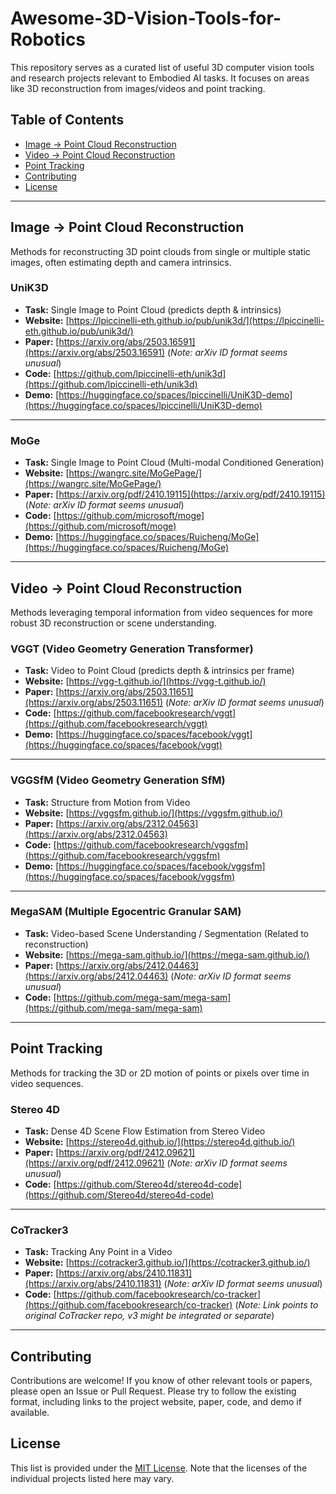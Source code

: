 # Awesome-3D-Vision-Tools-for-Robotics

This repository serves as a curated list of useful 3D computer vision tools and research projects relevant to Embodied AI tasks. It focuses on areas like 3D reconstruction from images/videos and point tracking.

## Table of Contents

*   [Image → Point Cloud Reconstruction](#image--point-cloud-reconstruction)
*   [Video → Point Cloud Reconstruction](#video--point-cloud-reconstruction)
*   [Point Tracking](#point-tracking)
*   [Contributing](#contributing)
*   [License](#license)

---

## Image → Point Cloud Reconstruction

Methods for reconstructing 3D point clouds from single or multiple static images, often estimating depth and camera intrinsics.

### UniK3D

*   **Task:** Single Image to Point Cloud (predicts depth & intrinsics)
*   **Website:** [https://lpiccinelli-eth.github.io/pub/unik3d/](https://lpiccinelli-eth.github.io/pub/unik3d/)
*   **Paper:** [https://arxiv.org/abs/2503.16591](https://arxiv.org/abs/2503.16591) (*Note: arXiv ID format seems unusual*)
*   **Code:** [https://github.com/lpiccinelli-eth/unik3d](https://github.com/lpiccinelli-eth/unik3d)
*   **Demo:** [https://huggingface.co/spaces/lpiccinelli/UniK3D-demo](https://huggingface.co/spaces/lpiccinelli/UniK3D-demo)

---

### MoGe

*   **Task:** Single Image to Point Cloud (Multi-modal Conditioned Generation)
*   **Website:** [https://wangrc.site/MoGePage/](https://wangrc.site/MoGePage/)
*   **Paper:** [https://arxiv.org/pdf/2410.19115](https://arxiv.org/pdf/2410.19115) (*Note: arXiv ID format seems unusual*)
*   **Code:** [https://github.com/microsoft/moge](https://github.com/microsoft/moge)
*   **Demo:** [https://huggingface.co/spaces/Ruicheng/MoGe](https://huggingface.co/spaces/Ruicheng/MoGe)

---

## Video → Point Cloud Reconstruction

Methods leveraging temporal information from video sequences for more robust 3D reconstruction or scene understanding.

### VGGT (Video Geometry Generation Transformer)

*   **Task:** Video to Point Cloud (predicts depth & intrinsics per frame)
*   **Website:** [https://vgg-t.github.io/](https://vgg-t.github.io/)
*   **Paper:** [https://arxiv.org/abs/2503.11651](https://arxiv.org/abs/2503.11651) (*Note: arXiv ID format seems unusual*)
*   **Code:** [https://github.com/facebookresearch/vggt](https://github.com/facebookresearch/vggt)
*   **Demo:** [https://huggingface.co/spaces/facebook/vggt](https://huggingface.co/spaces/facebook/vggt)

---

### VGGSfM (Video Geometry Generation SfM)

*   **Task:** Structure from Motion from Video
*   **Website:** [https://vggsfm.github.io/](https://vggsfm.github.io/)
*   **Paper:** [https://arxiv.org/abs/2312.04563](https://arxiv.org/abs/2312.04563)
*   **Code:** [https://github.com/facebookresearch/vggsfm](https://github.com/facebookresearch/vggsfm)
*   **Demo:** [https://huggingface.co/spaces/facebook/vggsfm](https://huggingface.co/spaces/facebook/vggsfm)

---

### MegaSAM (Multiple Egocentric Granular SAM)

*   **Task:** Video-based Scene Understanding / Segmentation (Related to reconstruction)
*   **Website:** [https://mega-sam.github.io/](https://mega-sam.github.io/)
*   **Paper:** [https://arxiv.org/abs/2412.04463](https://arxiv.org/abs/2412.04463) (*Note: arXiv ID format seems unusual*)
*   **Code:** [https://github.com/mega-sam/mega-sam](https://github.com/mega-sam/mega-sam)

---

## Point Tracking

Methods for tracking the 3D or 2D motion of points or pixels over time in video sequences.

### Stereo 4D

*   **Task:** Dense 4D Scene Flow Estimation from Stereo Video
*   **Website:** [https://stereo4d.github.io/](https://stereo4d.github.io/)
*   **Paper:** [https://arxiv.org/pdf/2412.09621](https://arxiv.org/pdf/2412.09621) (*Note: arXiv ID format seems unusual*)
*   **Code:** [https://github.com/Stereo4d/stereo4d-code](https://github.com/Stereo4d/stereo4d-code)

---

### CoTracker3

*   **Task:** Tracking Any Point in a Video
*   **Website:** [https://cotracker3.github.io/](https://cotracker3.github.io/)
*   **Paper:** [https://arxiv.org/abs/2410.11831](https://arxiv.org/abs/2410.11831) (*Note: arXiv ID format seems unusual*)
*   **Code:** [https://github.com/facebookresearch/co-tracker](https://github.com/facebookresearch/co-tracker) (*Note: Link points to original CoTracker repo, v3 might be integrated or separate*)

---

## Contributing

Contributions are welcome! If you know of other relevant tools or papers, please open an Issue or Pull Request. Please try to follow the existing format, including links to the project website, paper, code, and demo if available.

## License

This list is provided under the [MIT License](LICENSE). Note that the licenses of the individual projects listed here may vary.